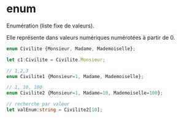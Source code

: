 # enum

Enumération (liste fixe de valeurs).

Elle représente dans valeurs numériques numérotées à partir de 0.

```ts
enum Civilite {Monsieur, Madame, Mademoiselle};

let c1:Civilite = Civilite.Monsieur;

// 1,2,3
enum Civilite1 {Monsieur=1, Madame, Mademoiselle};

// 1, 10, 100
enum Civilite2 {Monsieur=1, Madame=10, Mademoiselle=100};

// recherche par valeur
let valEnum:string = Civilite2[10];

```